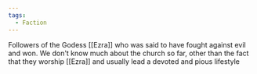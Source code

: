 ```yaml
---
tags:
  - Faction
---
```

Followers of the Godess [[Ezra]] who was said to have fought against evil and won.
We don't know much about the church so far, other than the fact that they worship [[Ezra]] and usually lead a devoted and pious lifestyle
